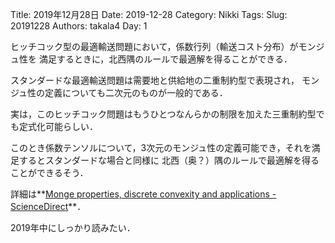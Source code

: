 ﻿Title: 2019年12月28日
Date: 2019-12-28
Category: Nikki
Tags: 
Slug: 20191228
Authors: takala4
Day: 1


ヒッチコック型の最適輸送問題において，係数行列（輸送コスト分布）がモンジュ性を
満足するときに，北西隅のルールで最適解を得ることができる．

スタンダードな最適輸送問題は需要地と供給地の二重制約型で表現され，
モンジュ性の定義についても二次元のものが一般的である．



実は，このヒッチコック問題はもうひとつなんらかの制限を加えた三重制約型でも定式化可能らしい．


このとき係数テンソルについて，3次元のモンジュ性の定義可能でき，それを満足するとスタンダードな場合と同様に
北西（奥？）隅のルールで最適解を得ることができるそう．


詳細は**[Monge properties, discrete convexity and applications - ScienceDirect](https://www.sciencedirect.com/science/article/abs/pii/S0377221705008702)**．


2019年中にしっかり読みたい．


